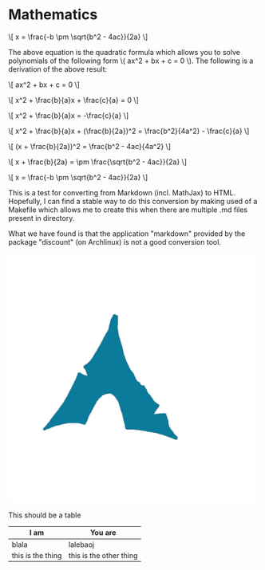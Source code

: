 # Mathematics

\\[
x = \frac{-b \pm \sqrt{b\^2 - 4ac}}{2a}
\\]

The above equation is the quadratic formula which allows you to solve polynomials of the following form \\( ax\^2 + bx + c = 0 \\). The following is a derivation of the
above result:

\\[
ax\^2 + bx + c = 0
\\]

\\[
x\^2 + \frac{b}{a}x + \frac{c}{a} = 0
\\]

\\[
x\^2 + \frac{b}{a}x = -\frac{c}{a}
\\]

\\[
x\^2 + \frac{b}{a}x + (\frac{b}{2a})\^2 = \frac{b\^2}{4a\^2} - \frac{c}{a}
\\]

\\[
(x + \frac{b}{2a})\^2 = \frac{b\^2 - 4ac}{4a\^2}
\\]

\\[
x + \frac{b}{2a} = \pm \frac{\sqrt{b\^2 - 4ac}}{2a}
\\]

\\[
x = \frac{-b \pm \sqrt{b\^2 - 4ac}}{2a}
\\]

This is a test for converting from Markdown (incl. MathJax) to HTML. Hopefully, I can find a stable way to do this conversion by making used of a Makefile which allows me to create this when there are multiple .md files present in directory.

What we have found is that the application "markdown" provided by the package "discount" (on Archlinux) is not a good conversion tool.

![](images/ArchLogo.png)

This should be a table

|I am             |You are                |
|-----------------|-----------------------|
|blala            |lalebaoj               |
|this is the thing|this is the other thing|
